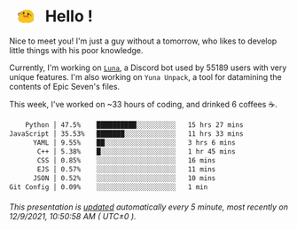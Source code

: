 <h1>   <img src="./spoink.gif" style="vertical-align:middle;" width="30px">   Hello ! </h1>

Nice to meet you! I'm just a guy without a tomorrow, who likes to develop little things with his poor knowledge.

Currently, I'm working on <a href='https://github.com/Asgarrrr/Luna'>`Luna`</a>, a Discord bot used by 55189 users with very unique features. I'm also working on `Yuna Unpack`, a tool for datamining the contents of Epic Seven's files.

This week, I've worked on ~33 hours of coding, and drinked 6 coffees ☕.

```
    Python │ 47.5%    ██████████░░░░░░░░░░   15 hrs 27 mins
JavaScript │ 35.53%   ███████░░░░░░░░░░░░░   11 hrs 33 mins
      YAML │ 9.55%    ██░░░░░░░░░░░░░░░░░░   3 hrs 6 mins
       C++ │ 5.38%    █░░░░░░░░░░░░░░░░░░░   1 hr 45 mins
       CSS │ 0.85%    ░░░░░░░░░░░░░░░░░░░░   16 mins
       EJS │ 0.57%    ░░░░░░░░░░░░░░░░░░░░   11 mins
      JSON │ 0.52%    ░░░░░░░░░░░░░░░░░░░░   10 mins
Git Config │ 0.09%    ░░░░░░░░░░░░░░░░░░░░   1 min
```

###### This presentation is [updated](https://github.com/Asgarrrr) automatically every 5 minute, most recently on 12/9/2021, 10:50:58 AM ( UTC±0 ).
